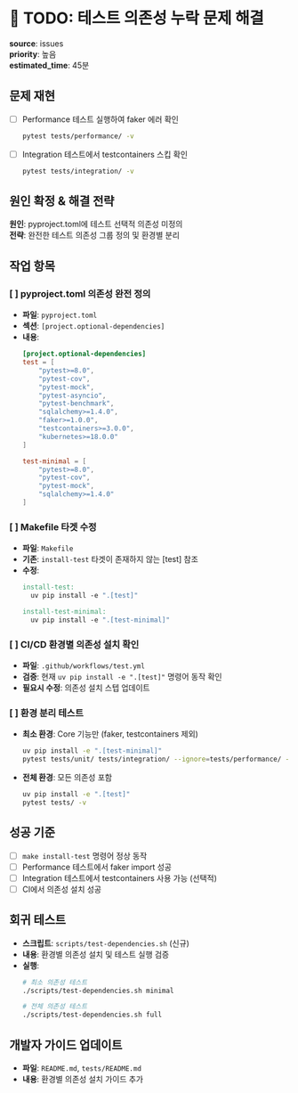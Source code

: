 # 🔧 TODO: 테스트 의존성 누락 문제 해결

**source**: issues  
**priority**: 높음  
**estimated_time**: 45분  

## 문제 재현
- [ ] Performance 테스트 실행하여 faker 에러 확인
  ```bash
  pytest tests/performance/ -v
  ```
- [ ] Integration 테스트에서 testcontainers 스킵 확인
  ```bash
  pytest tests/integration/ -v
  ```

## 원인 확정 & 해결 전략
**원인**: pyproject.toml에 테스트 선택적 의존성 미정의  
**전략**: 완전한 테스트 의존성 그룹 정의 및 환경별 분리

## 작업 항목

### [ ] pyproject.toml 의존성 완전 정의
- **파일**: `pyproject.toml`
- **섹션**: `[project.optional-dependencies]`
- **내용**:
  ```toml
  [project.optional-dependencies]
  test = [
      "pytest>=8.0",
      "pytest-cov",
      "pytest-mock",
      "pytest-asyncio",
      "pytest-benchmark",
      "sqlalchemy>=1.4.0",
      "faker>=1.0.0",
      "testcontainers>=3.0.0",
      "kubernetes>=18.0.0"
  ]
  
  test-minimal = [
      "pytest>=8.0", 
      "pytest-cov",
      "pytest-mock",
      "sqlalchemy>=1.4.0"
  ]
  ```

### [ ] Makefile 타겟 수정
- **파일**: `Makefile`
- **기존**: `install-test` 타겟이 존재하지 않는 [test] 참조
- **수정**:
  ```makefile
  install-test:
  	uv pip install -e ".[test]"
  
  install-test-minimal:
  	uv pip install -e ".[test-minimal]"
  ```

### [ ] CI/CD 환경별 의존성 설치 확인
- **파일**: `.github/workflows/test.yml`
- **검증**: 현재 `uv pip install -e ".[test]"` 명령어 동작 확인
- **필요시 수정**: 의존성 설치 스텝 업데이트

### [ ] 환경 분리 테스트
- **최소 환경**: Core 기능만 (faker, testcontainers 제외)
  ```bash
  uv pip install -e ".[test-minimal]"
  pytest tests/unit/ tests/integration/ --ignore=tests/performance/ -m "not requires_k8s"
  ```
- **전체 환경**: 모든 의존성 포함
  ```bash
  uv pip install -e ".[test]"
  pytest tests/ -v
  ```

## 성공 기준
- [ ] `make install-test` 명령어 정상 동작
- [ ] Performance 테스트에서 faker import 성공
- [ ] Integration 테스트에서 testcontainers 사용 가능 (선택적)
- [ ] CI에서 의존성 설치 성공

## 회귀 테스트
- **스크립트**: `scripts/test-dependencies.sh` (신규)
- **내용**: 환경별 의존성 설치 및 테스트 실행 검증
- **실행**:
  ```bash
  # 최소 의존성 테스트
  ./scripts/test-dependencies.sh minimal
  
  # 전체 의존성 테스트  
  ./scripts/test-dependencies.sh full
  ```

## 개발자 가이드 업데이트
- **파일**: `README.md`, `tests/README.md`
- **내용**: 환경별 의존성 설치 가이드 추가
